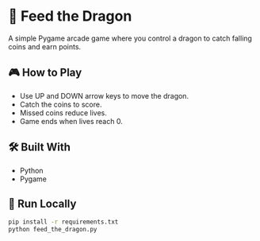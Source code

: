 
# 🐉 Feed the Dragon

A simple Pygame arcade game where you control a dragon to catch falling coins and earn points.

## 🎮 How to Play
- Use UP and DOWN arrow keys to move the dragon.
- Catch the coins to score.
- Missed coins reduce lives.
- Game ends when lives reach 0.

## 🛠️ Built With
- Python
- Pygame

## 🚀 Run Locally
```bash
pip install -r requirements.txt
python feed_the_dragon.py
